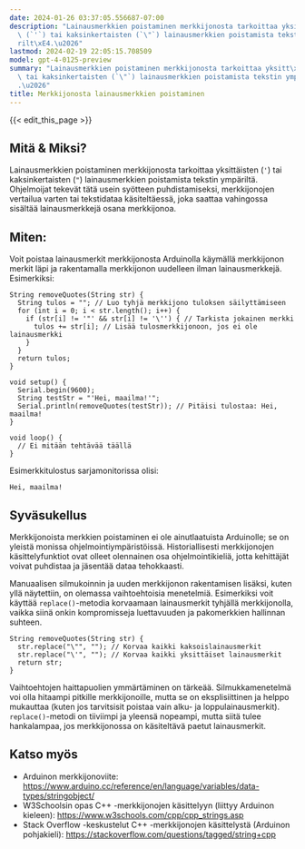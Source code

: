 ```yaml
---
date: 2024-01-26 03:37:05.556687-07:00
description: "Lainausmerkkien poistaminen merkkijonosta tarkoittaa yksitt\xE4isten\
  \ (`'`) tai kaksinkertaisten (`\"`) lainausmerkkien poistamista tekstin ymp\xE4\
  rilt\xE4.\u2026"
lastmod: 2024-02-19 22:05:15.708509
model: gpt-4-0125-preview
summary: "Lainausmerkkien poistaminen merkkijonosta tarkoittaa yksitt\xE4isten (`'`)\
  \ tai kaksinkertaisten (`\"`) lainausmerkkien poistamista tekstin ymp\xE4rilt\xE4\
  .\u2026"
title: Merkkijonosta lainausmerkkien poistaminen
---
```


{{< edit_this_page >}}

## Mitä & Miksi?
Lainausmerkkien poistaminen merkkijonosta tarkoittaa yksittäisten (`'`) tai kaksinkertaisten (`"`) lainausmerkkien poistamista tekstin ympäriltä. Ohjelmoijat tekevät tätä usein syötteen puhdistamiseksi, merkkijonojen vertailua varten tai tekstidataa käsiteltäessä, joka saattaa vahingossa sisältää lainausmerkkejä osana merkkijonoa.

## Miten:
Voit poistaa lainausmerkit merkkijonosta Arduinolla käymällä merkkijonon merkit läpi ja rakentamalla merkkijonon uudelleen ilman lainausmerkkejä. Esimerkiksi:

```arduino
String removeQuotes(String str) {
  String tulos = ""; // Luo tyhjä merkkijono tuloksen säilyttämiseen
  for (int i = 0; i < str.length(); i++) {
    if (str[i] != '"' && str[i] != '\'') { // Tarkista jokainen merkki
      tulos += str[i]; // Lisää tulosmerkkijonoon, jos ei ole lainausmerkki
    }
  }
  return tulos;
}

void setup() {
  Serial.begin(9600);
  String testStr = "'Hei, maailma!'";
  Serial.println(removeQuotes(testStr)); // Pitäisi tulostaa: Hei, maailma!
}

void loop() {
  // Ei mitään tehtävää täällä
}
```

Esimerkkitulostus sarjamonitorissa olisi:
```
Hei, maailma!
```

## Syväsukellus
Merkkijonoista merkkien poistaminen ei ole ainutlaatuista Arduinolle; se on yleistä monissa ohjelmointiympäristöissä. Historiallisesti merkkijonojen käsittelyfunktiot ovat olleet olennainen osa ohjelmointikieliä, jotta kehittäjät voivat puhdistaa ja jäsentää dataa tehokkaasti.

Manuaalisen silmukoinnin ja uuden merkkijonon rakentamisen lisäksi, kuten yllä näytettiin, on olemassa vaihtoehtoisia menetelmiä. Esimerkiksi voit käyttää `replace()`-metodia korvaamaan lainausmerkit tyhjällä merkkijonolla, vaikka siinä onkin kompromisseja luettavuuden ja pakomerkkien hallinnan suhteen.

```arduino
String removeQuotes(String str) {
  str.replace("\"", ""); // Korvaa kaikki kaksoislainausmerkit
  str.replace("\'", ""); // Korvaa kaikki yksittäiset lainausmerkit
  return str;
}
```

Vaihtoehtojen haittapuolien ymmärtäminen on tärkeää. Silmukkamenetelmä voi olla hitaampi pitkille merkkijonoille, mutta se on eksplisiittinen ja helppo mukauttaa (kuten jos tarvitsisit poistaa vain alku- ja loppulainausmerkit). `replace()`-metodi on tiiviimpi ja yleensä nopeampi, mutta siitä tulee hankalampaa, jos merkkijonossa on käsiteltävä paetut lainausmerkit.

## Katso myös
- Arduinon merkkijonoviite: https://www.arduino.cc/reference/en/language/variables/data-types/stringobject/
- W3Schoolsin opas C++ -merkkijonojen käsittelyyn (liittyy Arduinon kieleen): https://www.w3schools.com/cpp/cpp_strings.asp
- Stack Overflow -keskustelut C++ -merkkijonojen käsittelystä (Arduinon pohjakieli): https://stackoverflow.com/questions/tagged/string+cpp
